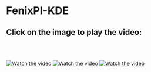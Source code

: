 # FenixPI-KDE
<h2>Click on the image to play the video:</h2><br><br>

[![Watch the video](https://img.youtube.com/vi/IAFghWV7OOE/maxresdefault.jpg)](https://youtu.be/IAFghWV7OOE)
[![Watch the video](https://img.youtube.com/vi/psQUqIOxwRo/maxresdefault.jpg)](https://youtu.be/psQUqIOxwRo)
[![Watch the video](https://img.youtube.com/vi/pYOun_Zna7c/maxresdefault.jpg)](https://youtu.be/pYOun_Zna7c)



